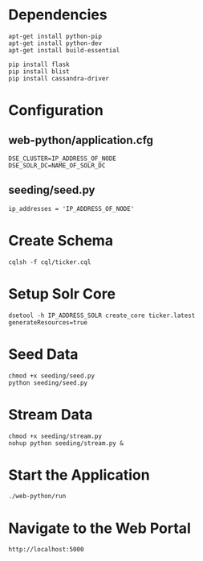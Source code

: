 # Dependencies
    apt-get install python-pip
    apt-get install python-dev
    apt-get install build-essential

    pip install flask
    pip install blist
    pip install cassandra-driver

# Configuration

## web-python/application.cfg

    DSE_CLUSTER=IP_ADDRESS_OF_NODE
    DSE_SOLR_DC=NAME_OF_SOLR_DC

## seeding/seed.py
    
    ip_addresses = 'IP_ADDRESS_OF_NODE'

# Create Schema
    
    cqlsh -f cql/ticker.cql
    
# Setup Solr Core
    
    dsetool -h IP_ADDRESS_SOLR create_core ticker.latest generateResources=true
    
# Seed Data

    chmod +x seeding/seed.py
    python seeding/seed.py
    
# Stream Data
    
    chmod +x seeding/stream.py
    nohup python seeding/stream.py &
    
# Start the Application

    ./web-python/run
    
# Navigate to the Web Portal

    http://localhost:5000
